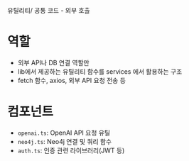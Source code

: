 유틸리티/ 공통 코드 - 외부 호출

# 역할

- 외부 API나 DB 연결 역할만
- lib에서 제공하는 유틸리티 함수를 services 에서 활용하는 구조
- fetch 함수, axios, 외부 API 요청 전송 등

# 컴포넌트

- `openai.ts`: OpenAI API 요청 유틸
- `neo4j.ts`: Neo4j 연결 및 쿼리 함수
- `auth.ts`: 인증 관련 라이브러리(JWT 등)
